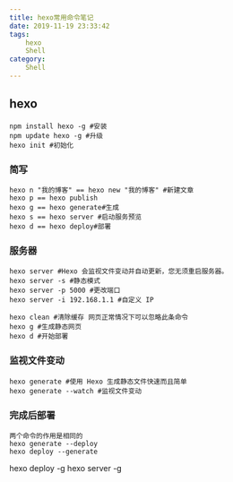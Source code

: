 ```yaml
---
title: hexo常用命令笔记
date: 2019-11-19 23:33:42
tags:
	hexo
	Shell
category:
	Shell
---
```

## hexo 

	npm install hexo -g #安装  
	npm update hexo -g #升级  
	hexo init #初始化

### 简写
	hexo n "我的博客" == hexo new "我的博客" #新建文章
	hexo p == hexo publish
	hexo g == hexo generate#生成
	hexo s == hexo server #启动服务预览
	hexo d == hexo deploy#部署
<!-- more -->
### 服务器
	hexo server #Hexo 会监视文件变动并自动更新，您无须重启服务器。
	hexo server -s #静态模式
	hexo server -p 5000 #更改端口
	hexo server -i 192.168.1.1 #自定义 IP

	hexo clean #清除缓存 网页正常情况下可以忽略此条命令
	hexo g #生成静态网页
	hexo d #开始部署

### 监视文件变动
	hexo generate #使用 Hexo 生成静态文件快速而且简单
	hexo generate --watch #监视文件变动

### 完成后部署
	两个命令的作用是相同的
	hexo generate --deploy
	hexo deploy --generate

hexo deploy -g
hexo server -g